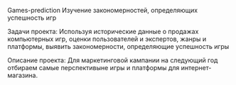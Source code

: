 Games-prediction
Изучение закономерностей, определяющих успешность игр

Задачи проекта: Используя исторические данные о продажах компьютерных игр, оценки пользователей и экспертов, жанры и платформы, выявить закономерности, определяющие успешность игры

Описание проекта: Для маркетинговой кампании на следующий год отбираем самые перспективыне игры и платформы для интернет-магазина.

